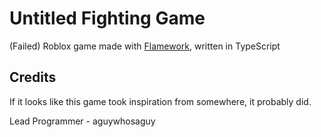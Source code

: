 # Untitled Fighting Game

(Failed) Roblox game made with [Flamework](https://fireboltofdeath.dev/docs/flamework/), written in TypeScript

## Credits

If it looks like this game took inspiration from somewhere, it probably did.

Lead Programmer - aguywhosaguy
